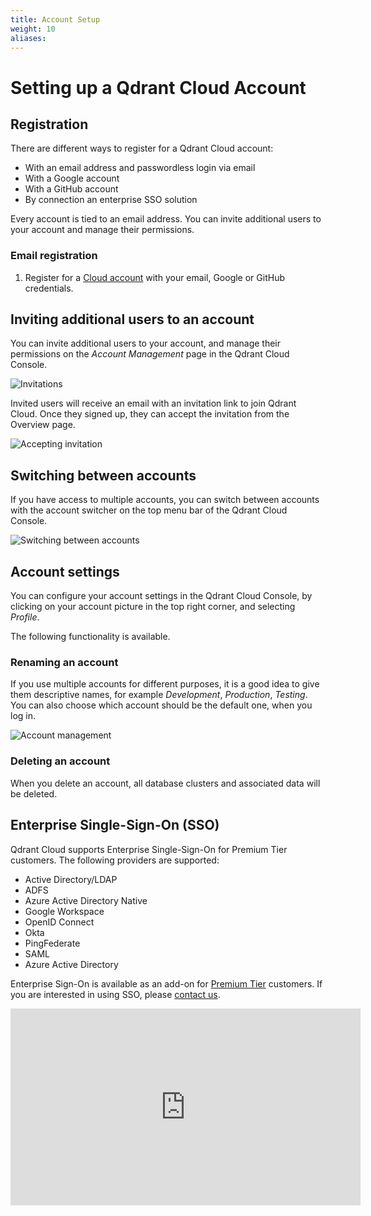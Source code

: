 ```yaml
---
title: Account Setup
weight: 10
aliases:
---
```


# Setting up a Qdrant Cloud Account

## Registration

There are different ways to register for a Qdrant Cloud account:

* With an email address and passwordless login via email
* With a Google account
* With a GitHub account
* By connection an enterprise SSO solution

Every account is tied to an email address. You can invite additional users to your account and manage their permissions.

### Email registration

1. Register for a [Cloud account](https://cloud.qdrant.io/signup) with your email, Google or GitHub credentials.

## Inviting additional users to an account

You can invite additional users to your account, and manage their permissions on the *Account Management* page in the Qdrant Cloud Console.

![Invitations](/documentation/cloud/invitations.png)

Invited users will receive an email with an invitation link to join Qdrant Cloud. Once they signed up, they can accept the invitation from the Overview page.

![Accepting invitation](/documentation/cloud/accept-invitation.png)

## Switching between accounts

If you have access to multiple accounts, you can switch between accounts with the account switcher on the top menu bar of the Qdrant Cloud Console.

![Switching between accounts](/documentation/cloud/account-switcher.png)

## Account settings

You can configure your account settings in the Qdrant Cloud Console, by clicking on your account picture in the top right corner, and selecting *Profile*.

The following functionality is available.

### Renaming an account

If you use multiple accounts for different purposes, it is a good idea to give them descriptive names, for example *Development*, *Production*, *Testing*. You can also choose which account should be the default one, when you log in.

![Account management](/documentation/cloud/account-management.png)

### Deleting an account

When you delete an account, all database clusters and associated data will be deleted.

## Enterprise Single-Sign-On (SSO)

Qdrant Cloud supports Enterprise Single-Sign-On for Premium Tier customers. The following providers are supported:

* Active Directory/LDAP
* ADFS
* Azure Active Directory Native
* Google Workspace
* OpenID Connect
* Okta
* PingFederate
* SAML
* Azure Active Directory

Enterprise Sign-On is available as an add-on for [Premium Tier](/documentation/cloud/premium/) customers. If you are interested in using SSO, please [contact us](/contact-us/).

<iframe width="560" height="315" src="https://www.youtube.com/embed/EtUcA-MCZJM?si=-u31oU5R0FkVrspN" title="YouTube video player" frameborder="0" allow="accelerometer; autoplay; clipboard-write; encrypted-media; gyroscope; picture-in-picture; web-share" referrerpolicy="strict-origin-when-cross-origin" allowfullscreen></iframe>
